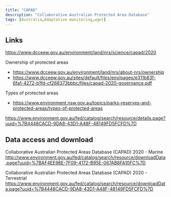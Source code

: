 ```yaml
---
title: "CAPAD"
description: "Collaborative Australian Protected Area Database"
tags: [Australia,Adaptative monitoring,wget]
---
```


## Links 

https://www.dcceew.gov.au/environment/land/nrs/science/capad/2020

Ownership of protected areas
- https://www.dcceew.gov.au/environment/land/nrs/about-nrs/ownership
- https://www.dcceew.gov.au/sites/default/files/env/pages/e311b83f-6fa1-4272-b1fd-cf268373bbbc/files/capad-2020-governance.pdf

Types of protected areas
- https://www.environment.nsw.gov.au/topics/parks-reserves-and-protected-areas/types-of-protected-areas

https://www.environment.gov.au/fed/catalog/search/resource/details.page?uuid=%7B4448CACD-9DA8-43D1-A48F-48149FD5FCFD%7D

## Data access and download


Collaborative Australian Protected Areas Database (CAPAD) 2020 - Marine
http://www.environment.gov.au/fed/catalog/search/resource/downloadData.page?uuid=%7BAF4EE98E-7F09-4172-B95E-067AB8FA10FC%7D

Collaborative Australian Protected Areas Database (CAPAD) 2020 - Terrestrial
https://www.environment.gov.au/fed/catalog/search/resource/downloadData.page?uuid=%7B4448CACD-9DA8-43D1-A48F-48149FD5FCFD%7D